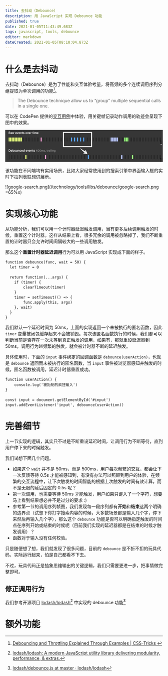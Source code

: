 ```yaml
---
title: 去抖动（Debounce）
description: 用 JavaScript 实现 Debounce 功能
published: true
date: 2021-01-05T11:43:49.683Z
tags: javascript, tools, debounce
editor: markdown
dateCreated: 2021-01-05T08:10:04.873Z
---
```


# 什么是去抖动

去抖动（Debounce）是为了性能和交互体验考量，将高频的多个连续调用序列分组提取为单次调用的功能[^1]。

> The Debounce technique allow us to “group” multiple sequential calls in a single one.

可以在 CodePen 提供的[交互用例](https://codepen.io/dcorb/embed/KVxGqN?height=391&theme-id=1&slug-hash=KVxGqN&default-tab=result&user=dcorb&name=cp_embed_2)中体验，用关键帧记录动作调用的轨迹会呈现下图中的效果。

![debounce.png](/technology/tools/libs/debounce/debounce.png)

该功能在不同端均有实用场景，比如大家经常使用到的搜索引擎中界面输入框的实时下拉列表联想词展示。

![google-search.png](/technology/tools/libs/debounce/google-search.png =65%x)

# 实现核心功能

从功能分析，我们可以用一个计时器延迟触发调用，当有更多后续调用触发的时候，重置这个计时器。这样从结果上看，很多冗余的调用被忽略掉了，我们不断重置的计时器只会允许时间间隔较大的一些调用触发。

那么这个**重置计时器延迟调用**行为可以用 JavaScript 实现成下面的样子。

```
function debounce(func, wait = 50) {
  let timer = 0
  
  return function(...args) {
    if (timer) {
    	clearTimeout(timer)
    }
    timer = setTimeout(() => {
    	func.apply(this, args)
    }, wait)
  }
}
```

我们默认一个延迟时间为 50ms，上面的实现返回一个未被执行的匿名函数，因此 `timer` 变量被闭包缓存起来不会被销毁。每次该匿名函数执行的时候，我们都可以判断当前是否存在一次未等到真正触发的调用，如果有，那就重设延迟器到 50ms，调用行为越频繁的触发，就会被计时器不断的延迟触发。

具体使用时，下面的 `input` 事件绑定的回调函数是 `debounce(userAction)`，也就是 `debounce` 返回而未被执行的匿名函数，当 `input` 事件被浏览器感知并触发的时候，匿名函数被调用，延迟计时器重置成功。

```
function userAction() {
	console.log('被扼制的疯狂输入')
}
    
const input = document.getElementById('#input')
input.addEventListener('input', debounce(userAction))
```

# 完善细节

上一节实现的逻辑，其实只不过是不断重设延迟时间，让调用行为不断等待，直到用户停下来的时候触发。

我们试想下面几个问题。

- 如果这个 `wait` 并不是 50ms，而是 500ms，用户每次频繁的交互，都会让下一次反馈等待 0.5s 才能被感知到，有没有办法可以照顾到用户的体验，在频繁的交互流程中，让下次触发的时间智能的根据上次触发的时间有效计算，而不是无限的延后固定的 0.5s 呢？
- 第一次调用，也需要等待 50ms 才能触发，用户如果只键入了一个字符，想要马上看到结果想必并不是过分的要求 :)
- 参考第一节的调用序列帧图，我们发现每一段序列都有**开始**和**结束**这两个明确的边界点（试想下你打字搜索内容的时候，大多数场景都是输入几个字，停下来然后再输入几个字），那么这个 `debounce` 功能是否可以明确指定触发的时间点在序列开始或结束的时候呢（目前我们实现的延迟器都是在结束的时候才触发调用）？
- 函数对于输入没有任何校验。

只是随便想了想，我们就发现了很多问题，目前的 `debounce` 是不折不扣的玩具代码，实际运行起来，怕是自己都看不下去。

不过，玩具代码正是抽象思维输出的关键逻辑，我们只需要更进一步，把事情做完整即可。

## 修正调用行为

我们参考开源项目 [lodash/lodash](https://github.com/lodash/lodash)[^2] 中实现的 debounce 功能[^3]

# 额外功能

[^1]: [Debouncing and Throttling Explained Through Examples | CSS-Tricks  ](https://css-tricks.com/debouncing-throttling-explained-examples/)
[^2]: [lodash/lodash: A modern JavaScript utility library delivering modularity, performance, & extras.](https://github.com/lodash/lodash)
[^3]: [lodash/debounce.js at master · lodash/lodash](https://github.com/lodash/lodash/blob/master/debounce.js)